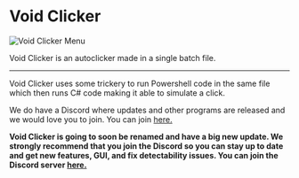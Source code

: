 # Void Clicker
![Void Clicker Menu](https://user-images.githubusercontent.com/58471319/123503680-a2839100-d693-11eb-86f4-5d5c5e560cc5.png)

Void Clicker is an autoclicker made in a single batch file.

---
Void Clicker uses some trickery to run Powershell code in the same file which then runs C# code making it able to simulate a click.

We do have a Discord where updates and other programs are released and we would love you to join.
You can join [here.](https://discord.gg/yqpeRXC)

**Void Clicker is going to soon be renamed and have a big new update. We strongly recommend that you join the Discord so you can stay up to date and get new features, GUI, and fix detectability issues. You can join the Discord server [here.](https://discord.gg/yqpeRXC)**

